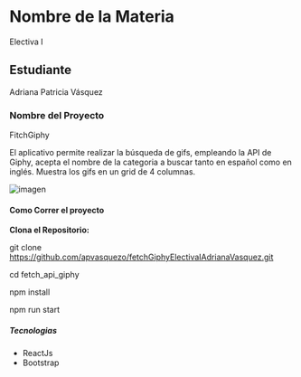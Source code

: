 # Nombre de la Materia
Electiva I

## Estudiante
Adriana Patricia Vásquez

### Nombre del Proyecto
FitchGiphy

El aplicativo permite realizar la búsqueda de gifs, empleando la API de Giphy, acepta el nombre de la categoria a
buscar tanto en español como en inglés. Muestra los gifs en un grid de 4 columnas.

![imagen](https://github.com/apvasquezo/fetchGiphyElectivaIAdrianaVasquez/assets/91386521/3cbf435b-707c-4a2c-8715-8cc595914d78)


#### Como Correr el proyecto

**Clona el Repositorio:**

git clone https://github.com/apvasquezo/fetchGiphyElectivaIAdrianaVasquez.git

cd fetch_api_giphy

npm install

npm run start

##### Tecnologias

- ReactJs
- Bootstrap
